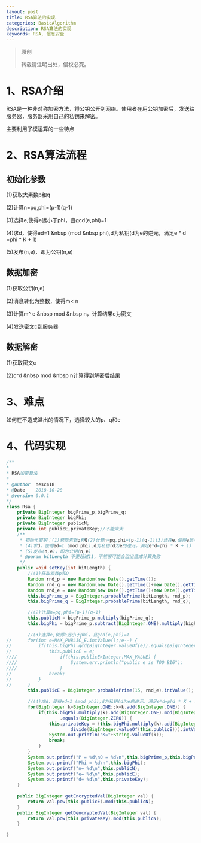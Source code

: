```yaml
---
layout: post
title: RSA算法的实现
categories: BasicAlgorithm
description: RSA算法的实现
keywords: RSA, 信息安全
---
```


> 原创
> 
> 转载请注明出处，侵权必究。
> 

# 1、RSA介绍
RSA是一种非对称加密方法，将公钥公开到网络。使用者在用公钥加密后，发送给服务器，服务器采用自己的私钥来解密。

主要利用了模运算的一些特点

# 2、RSA算法流程

## 初始化参数

(1)获取大素数p和q

(2)计算n=pq,phi=(p-1)(q-1)

(3)选择e,使得e远小于phi，且gcd(e,phi)=1

(4)求d，使得ed=1 &nbsp (mod &nbsp phi),d为私钥(d为e的逆元，满足e \* d =phi \* K + 1)

(5)发布(n,e)，即为公钥(n,e)

## 数据加密

(1)获取公钥(n,e)

(2)消息转化为整数，使得m\< n

(3)计算m\^ e &nbsp mod &nbsp n，计算结果c为密文

(4)发送密文c到服务器

## 数据解密

(1)获取密文c

(2)c^d &nbsp mod &nbsp n计算得到解密后结果

# 3、难点
如何在不造成溢出的情况下，选择较大的p、q和e

# 4、代码实现

```java
/**
* 
* RSA加密算法
*
* @author  nesc418
* @Date    2018-10-28
* @version 0.0.1
*/
class Rsa {
    private BigInteger bigPrime_p,bigPrime_q;
    private BigInteger bigPhi;
    private BigInteger publicN; 
    private int publicE,privateKey;//不能太大
    /**
     * 初始化密钥：(1)获取素数p和Q(2)计算n=pq,phi=(p-1)(q-1)(3)选择e,使得e远小于phi，且gcd(e,phi)=1
     * (4)求d，使得ed=1 (mod phi),d为私钥(d为e的逆元，满足e*d=phi * K + 1)
     * (5)发布(n,e)，即为公钥(n,e)
     * @param bitLength 不要超过11，不然很可能会溢出造成计算失败
     */
    public void setKey(int bitLength) {
        //(1)获取素数p和Q
        Random rnd_p = new Random(new Date().getTime());
        Random rnd_q = new Random(new Date().getTime()+new Date().getTime()%10);
        Random rnd_e = new Random(new Date().getTime()+new Date().getTime()%21);
        this.bigPrime_p = BigInteger.probablePrime(bitLength, rnd_p);
        this.bigPrime_q = BigInteger.probablePrime(bitLength, rnd_q);
        
        //(2)计算n=pq,phi=(p-1)(q-1)
        this.publicN = bigPrime_p.multiply(bigPrime_q);
        this.bigPhi = bigPrime_p.subtract(BigInteger.ONE).multiply(bigPrime_q.subtract(BigInteger.ONE));
        
        //(3)选择e,使得e远小于phi，且gcd(e,phi)=1
//      for(int e=MAX_PUBLIC_E.intValue();;e--) {
//          if(this.bigPhi.gcd(BigInteger.valueOf(e)).equals(BigInteger.ONE)) {
//              this.publicE = e;
////                if(this.publicE>Integer.MAX_VALUE) {
////                    System.err.println("public e is TOO BIG");
////                }
//              break;
//          }
//      }
        this.publicE = BigInteger.probablePrime(15, rnd_e).intValue();
        
        //(4)求d，使得ed=1 (mod phi),d为私钥(d为e的逆元，满足e*d=phi * K + 1)
        for(BigInteger k=BigInteger.ONE;;k=k.add(BigInteger.ONE)) {
            if(this.bigPhi.multiply(k).add(BigInteger.ONE).mod(BigInteger.valueOf(this.publicE))
                    .equals(BigInteger.ZERO)) {
                this.privateKey = (this.bigPhi.multiply(k).add(BigInteger.ONE).
                        divide(BigInteger.valueOf(this.publicE))).intValue();
                System.out.println("K="+String.valueOf(k));
                break;
            }
        }
        System.out.printf("P = %d\nQ = %d\n",this.bigPrime_p,this.bigPrime_q);
        System.out.printf("Phi = %d\n",this.bigPhi);
        System.out.printf("n= %d\n",this.publicN);
        System.out.printf("e= %d\n",this.publicE);
        System.out.printf("d= %d\n",this.privateKey);
    }
    
    public BigInteger getEncryptedVal(BigInteger val) {
        return val.pow(this.publicE).mod(this.publicN);
    }
    public BigInteger getDencryptedVal(BigInteger val) {
        return val.pow(this.privateKey).mod(this.publicN);
    }   

}
```

